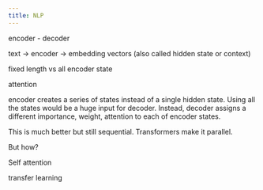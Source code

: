 ```yaml
---
title: NLP
---
```


encoder - decoder 

text -> encoder -> embedding vectors (also called hidden state or context)

fixed length vs all encoder state 

attention 

encoder creates a series of states instead of a single hidden state. Using all the states would be a huge input for decoder. Instead, decoder assigns a different importance, weight, attention to each of encoder  states. 

This is much better but still sequential. Transformers make it parallel. 

But how? 

Self attention 

transfer learning 